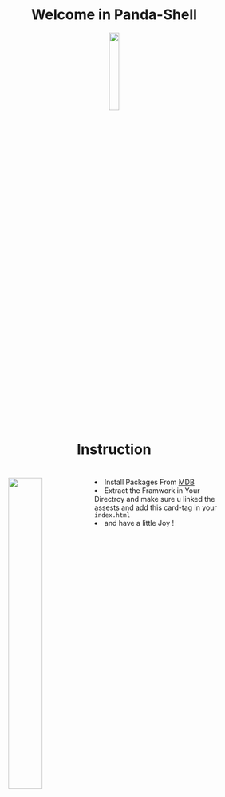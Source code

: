 <h1 align="center"> Welcome in Panda-Shell</h1>  

<p align="center"> 
<img  src="https://lh3.googleusercontent.com/pw/AL9nZEUCzmajmieNCvP6dHs1CLHMSX5O9X7VmDmGgQQXlTrY1xknikbuH74r5XH_-cOWn9hjVszqXspjraWyHcKMqeqzdbRRztQ4Vz8Xf7oOk8x7VFlG9a3hyWDFapdUcELNtoYOwYwm0A-B3mkNUHNobROB=w598-h667-no?authuser=0" width="20%">
</p>


<h1 align="center">Instruction</h1>    

<figure>
  <img align="left" src="https://lh3.googleusercontent.com/IJhXiQdMXPZgSagFptM9TfBMm42LChHnmtUPdvp9fdgwvF98pfMJJhkEHKwmBPuXS3vabW9LiISaCBlxoDXZXj4QDLWJcF_zLihTv1YJOtx0dz9bsZQVgjxjpZ0xGmb9zeEECzggK-ryHbHCsxRyS-s9FAJqZcAP_CX3SHhd0V4jCvNierkSkRORgBpT9SR3WLpzeYbAlnxNlIbJxIE-6ew-LNYeBmN7utTFmWQPpgBabgFSB-4WbAv2__HxCnq8zi8ghnQslpUgSb4AE6GKKMQ9-sTlEdY4V1MebdPzzLuEiQYj4YAPCXuUp-WJypZpP-lxd6e1FM1VIkGI5Jj_7qa96ZdR3ZuapKTcjJHEMOd99SNSDwjauwniJ_b2O5RUOnxCnq5Pm7oFKL2DKXSiSwm_PoVMTd-JXUSiYMiC0sMVQGWDsyx3tFl7mqdGZICtBwaTFpLXAQHq4CJWAXuLemtHJCBpuYjIuWTTnMWlXojDVZaLvNu1Txw5TSROn7uSrEmJr05SFvDLuPobCuyAG6sFm-IfBTcw8j5lY35F9mFRCoZvfEJpD1_fhIVkXi9YtxBrGi-UyWcU-VJ1v2U9Jhvyzs5wzhiqJq54yToaMV8N9tWUzLmK_22qjFQD2QUkP7rRbPBVDoyoIvt22hTK8qjBmzRuKt2XiXnJRj-pUu_Wez2adqf5geLVOb0wjNy30Sd2krX1AkVjP1opQyoXlmDt7c6Ay3kqgZocULHO78-_ZI-CuDMrsFOi6omoVIsz8c49fLVF47HhAWFpxs7m4uK22zOSTZTM0U2SCxKs4N3hHMcwDNH7uihaz5FDMifYL9ti5hvnrg6Egka_VqIYRSXuHcngi893uMu2wsvYDH5909Z-I5dvZXQoOUzbds9woJglOxmSj-dacDrOecswFHWfwn1SCDWuWiXCV42PWwNhbjcI_4fsvAL6pzA8Ruuwo8t7d7o0YTQ=w922-h530-no?authuser=0" width="40%">
<figcaption style="width=50%;margin-top:40px">
<li> Install Packages From <a href="https://mdbootstrap.com/docs/standard/getting-started/installation/" >MDB</a></li> 
<li> Extract the Framwork in Your Directroy and make sure u linked the assests and add this card-tag in your <code> index.html </code></li>  
<li> and have a little Joy ! </li> 
</figcaption>
</figure>
